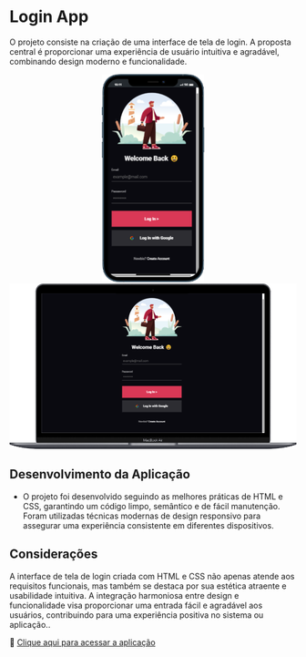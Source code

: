 # Login App

<p>O projeto consiste na criação de uma interface de tela de login. A proposta central é proporcionar uma experiência de usuário intuitiva e agradável, combinando design moderno e funcionalidade.</p>

<div align=center>  
    <img width=180px heigth=auto src="https://github.com/ericleirosario/login-app/blob/main/assets/login-app-mobile.png?raw=true" alt="Login App Mobile"/>
    <img width=635px heigth=auto src="https://github.com/ericleirosario/login-app/blob/main/assets/login-app-desktop.png?raw=true" alt="Login App Desktop"/>  
</div>

## Desenvolvimento da Aplicação
  - O projeto foi desenvolvido seguindo as melhores práticas de HTML e CSS, garantindo um código limpo, semântico e de fácil manutenção. Foram utilizadas técnicas modernas de design responsivo para assegurar uma experiência consistente em diferentes dispositivos.

## Considerações

<p>A interface de tela de login criada com HTML e CSS não apenas atende aos requisitos funcionais, mas também se destaca por sua estética atraente e usabilidade intuitiva. A integração harmoniosa entre design e funcionalidade visa proporcionar uma entrada fácil e agradável aos usuários, contribuindo para uma experiência positiva no sistema ou aplicação..</p>

🔗 [Clique aqui para acessar a aplicação](https://login-app-web.vercel.app/)

